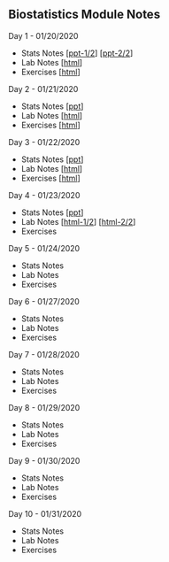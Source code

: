 
## Biostatistics Module Notes

Day 1 - 01/20/2020 
- Stats Notes \[[ppt-1/2](/stat1a_descriptive_statistics.ppt)\] \[[ppt-2/2](/stat1b_categorical_data.ppt)\]
- Lab Notes \[[html](/lec1.html)\]
- Exercises \[[html](/ex1.html)\]

Day 2 - 01/21/2020 
- Stats Notes \[[ppt](/stat2_sample_size_power.ppt)\]
- Lab Notes \[[html](/lec1b.html)\]
- Exercises \[[html](/ex1.html)\]

Day 3 - 01/22/2020 
- Stats Notes \[[ppt](/stat3_hypothesis_CI.ppt)\]
- Lab Notes \[[html](/lec2.html)\]
- Exercises \[[html](/ex2.html)\]

Day 4 - 01/23/2020 
- Stats Notes \[[ppt](/stat4_correlation_SLR.ppt)\]
- Lab Notes \[[html-1/2](/lec4a.html)\] \[[html-2/2](/lec4.html)\]
- Exercises

Day 5 - 01/24/2020 
- Stats Notes
- Lab Notes
- Exercises

Day 6 - 01/27/2020 
- Stats Notes
- Lab Notes
- Exercises

Day 7 - 01/28/2020 
- Stats Notes
- Lab Notes
- Exercises

Day 8 - 01/29/2020 
- Stats Notes
- Lab Notes
- Exercises

Day 9 - 01/30/2020 
- Stats Notes
- Lab Notes
- Exercises

Day 10 - 01/31/2020 
- Stats Notes
- Lab Notes
- Exercises